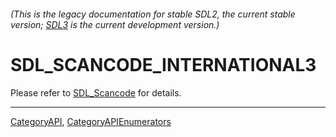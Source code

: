 ###### (This is the legacy documentation for stable SDL2, the current stable version; [SDL3](https://wiki.libsdl.org/SDL3/) is the current development version.)
# SDL_SCANCODE_INTERNATIONAL3

Please refer to [SDL_Scancode](SDL_Scancode) for details.

----
[CategoryAPI](CategoryAPI), [CategoryAPIEnumerators](CategoryAPIEnumerators)

